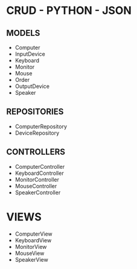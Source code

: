 # CRUD - PYTHON - JSON

## MODELS
* Computer
* InputDevice
* Keyboard
* Monitor
* Mouse
* Order
* OutputDevice
* Speaker

## REPOSITORIES
* ComputerRepository
* DeviceRepository

## CONTROLLERS
* ComputerController
* KeyboardController
* MonitorController
* MouseController
* SpeakerController

# VIEWS
* ComputerView
* KeyboardView
* MonitorView
* MouseView
* SpeakerView
